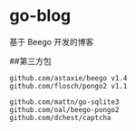 go-blog
=======

基于 Beego 开发的博客

##第三方包

```
github.com/astaxie/beego v1.4
github.com/flosch/pongo2 v1.1

github.com/mattn/go-sqlite3
github.com/oal/beego-pongo2
github.com/dchest/captcha
```
